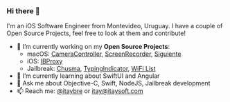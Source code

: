 ### Hi there 👋

I'm an iOS Software Engineer from Montevideo, Uruguay. 
I have a couple of Open Source Projects, feel free to look at them and contribute!

- 🔭 I’m currently working on my **Open Source Projects**: 
  - macOS: [CameraController](https://github.com/Itaybre/CameraController), [ScreenRecorder](https://github.com/Itaybre/ScreenRecorder), [Siguiente](https://github.com/Itaybre/Siguiente)
  - iOS: [IBProxy](https://github.com/Itaybre/IBProxy)
  - Jailbreak: [Chusma](https://github.com/Itaybre/Chusma), [TypingIndicator](https://github.com/Itaybre/TypingIndicator), [WiFi List](https://github.com/Itaybre/WiFi-List)
- 🌱 I’m currently learning about SwiftUI and Angular
- 💬 Ask me about Objective-C, Swift, NodeJS, Jailbreak development
- 📫 Reach me: [@itaybre](https://www.twitter.com/itaybre) or [itay@itaysoft.com](mailto://itay@itaysoft.com)
